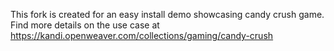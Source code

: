 This fork is created for an easy install demo showcasing candy crush game. Find more details on the use case at https://kandi.openweaver.com/collections/gaming/candy-crush
